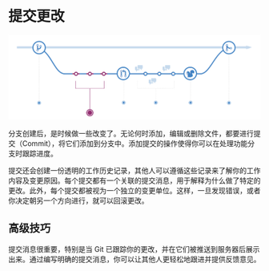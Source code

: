 # 提交更改

![Add commits](../.gitbook/assets/image-1.png)

分支创建后，是时候做一些改变了。无论何时添加，编辑或删除文件，都要进行提交（Commit），将它们添加到分支中。添加提交的操作使得你可以在处理功能分支时跟踪进度。

提交还会创建一份透明的工作历史记录，其他人可以遵循这些记录来了解你的工作内容及变更原因。每个提交都有一个关联的提交消息，用于解释为什么做了特定的更改。此外，每个提交都被视为一个独立的变更单位。这样，一旦发现错误，或者你决定朝另一个方向进行，就可以回滚更改。

## **高级技巧**

提交消息很重要，特别是当 Git 已跟踪你的更改，并在它们被推送到服务器后展示出来。通过编写明确的提交消息，你可以让其他人更轻松地跟进并提供反馈意见。
